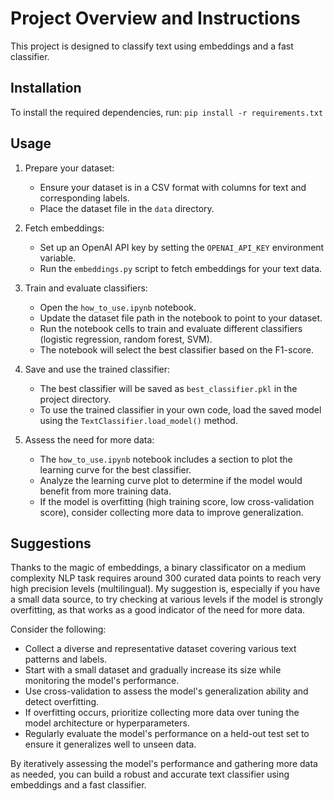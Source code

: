 # Project Overview and Instructions
This project is designed to classify text using embeddings and a fast classifier.

## Installation
To install the required dependencies, run:
`pip install -r requirements.txt`

## Usage
1. Prepare your dataset:
   - Ensure your dataset is in a CSV format with columns for text and corresponding labels.
   - Place the dataset file in the `data` directory.

2. Fetch embeddings:
   - Set up an OpenAI API key by setting the `OPENAI_API_KEY` environment variable.
   - Run the `embeddings.py` script to fetch embeddings for your text data.

3. Train and evaluate classifiers:
   - Open the `how_to_use.ipynb` notebook.
   - Update the dataset file path in the notebook to point to your dataset.
   - Run the notebook cells to train and evaluate different classifiers (logistic regression, random forest, SVM).
   - The notebook will select the best classifier based on the F1-score.

4. Save and use the trained classifier:
   - The best classifier will be saved as `best_classifier.pkl` in the project directory.
   - To use the trained classifier in your own code, load the saved model using the `TextClassifier.load_model()` method.

5. Assess the need for more data:
   - The `how_to_use.ipynb` notebook includes a section to plot the learning curve for the best classifier.
   - Analyze the learning curve plot to determine if the model would benefit from more training data.
   - If the model is overfitting (high training score, low cross-validation score), consider collecting more data to improve generalization.

## Suggestions
Thanks to the magic of embeddings, a binary classificator on a medium complexity NLP task requires around 300 curated data points to reach very high precision levels (multilingual). My suggestion is, especially if you have a small data source, to try checking at various levels if the model is strongly overfitting, as that works as a good indicator of the need for more data.

Consider the following:
- Collect a diverse and representative dataset covering various text patterns and labels.
- Start with a small dataset and gradually increase its size while monitoring the model's performance.
- Use cross-validation to assess the model's generalization ability and detect overfitting.
- If overfitting occurs, prioritize collecting more data over tuning the model architecture or hyperparameters.
- Regularly evaluate the model's performance on a held-out test set to ensure it generalizes well to unseen data.

By iteratively assessing the model's performance and gathering more data as needed, you can build a robust and accurate text classifier using embeddings and a fast classifier.
